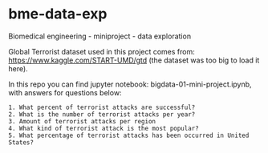 # bme-data-exp
Biomedical engineering - miniproject - data exploration

Global Terrorist dataset used in this project comes from: https://www.kaggle.com/START-UMD/gtd (the dataset was too big to load it here).

In this repo you can find jupyter notebook: bigdata-01-mini-project.ipynb, with answers for questions below:

	1. What percent of terrorist attacks are successful? 
	2. What is the number of terrorist attacks per year? 
	3. Amount of terrorist attacks per region
	4. What kind of terrorist attack is the most popular? 
	5. What percentage of terrorist attacks has been occurred in United States? 
